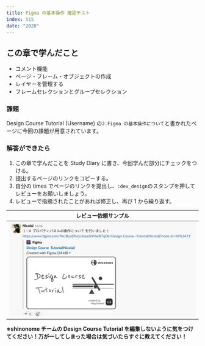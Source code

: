 ```yaml
---
title: Figma の基本操作 確認テスト
index: 515
date: "2020"
---
```


## この章で学んだこと

- コメント機能
- ページ・フレーム・オブジェクトの作成
- レイヤーを管理する
- フレームセレクションとグループセレクション

### 課題

Design Course Tutorial (Username) の`2.Figma の基本操作について`と書かれたページに今回の課題が用意されています。

### 解答ができたら

1. この章で学んだことを Study Diary に書き、今回学んだ部分にチェックをつける。
2. 提出するページのリンクをコピーする。
3. 自分の times でページのリンクを提出し、`:dev_design`のスタンプを押してレビューをお願いしましょう。
4. レビューで指摘されたことがあれば修正し、再び 1 から繰り返す。

| レビュー依頼サンプル                            |
| ----------------------------------------------- |
| ![Please Review](../../assets/pleaseReview.png) |

**※shinonome チームの Design Course Tutorial を編集しないように気をつけてください！万が一してしまった場合は気づいたらすぐに教えてください！**
